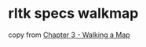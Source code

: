 # rltk specs walkmap

copy from [Chapter 3 - Walking a Map](https://bfnightly.bracketproductions.com/chapter_3.html)
